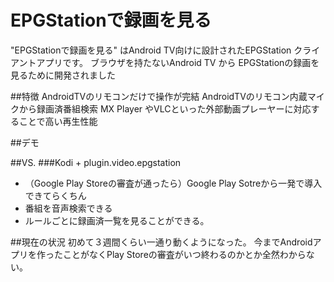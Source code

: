 # EPGStationで録画を見る
"EPGStationで録画を見る"  はAndroid TV向けに設計されたEPGStation クライアントアプリです。
ブラウザを持たないAndroid TV から EPGStationの録画を見るために開発されました

##特徴
 AndroidTVのリモコンだけで操作が完結
 AndroidTVのリモコン内蔵マイクから録画済番組検索
 MX Player やVLCといった外部動画プレーヤーに対応することで高い再生性能

##デモ


##VS.
###Kodi + plugin.video.epgstation
- （Google Play Storeの審査が通ったら）Google Play Sotreから一発で導入できてらくちん
- 番組を音声検索できる
- ルールごとに録画済一覧を見ることができる。

##現在の状況
初めて３週間くらい一通り動くようになった。
今までAndroidアプリを作ったことがなくPlay Storeの審査がいつ終わるのかとか全然わからない。

